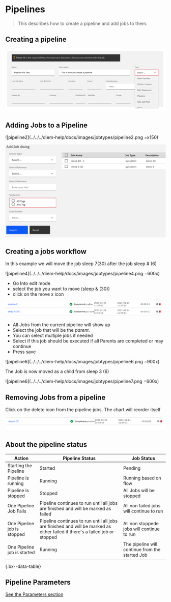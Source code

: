 <!-- markdownlint-disable MD033 -->
# Pipelines

> This describes how to create a pipeline and add jobs to them.

## Creating a pipeline

![pipeline1](../../../diem-help/docs/images/jobtypes/pipeline1.png)

## Adding Jobs to a Pipeline

![pipeline2](../../../diem-help/docs/images/jobtypes/pipeline2.png =x150)

![pipeline3](../../../diem-help/docs/images/jobtypes/pipeline3.png)

## Creating a jobs workflow

In this example we will move the job sleep 7(30) after the job sleep # (6)

![pipeline4](../../../diem-help/docs/images/jobtypes/pipeline4.png =600x)

- Go Into edit mode
- select the job you want to move (sleep & (30))
- click on the move x icon

![pipeline5](../../../diem-help/docs/images/jobtypes/pipeline5.png)

- All Jobs from the current pipeline will show up
- Select the job that will be the *parent*.
- You can select multiple jobs if needed
- Select if this job should be executed if all Parents are completed or may continue
- Press save

![pipeline6](../../../diem-help/docs/images/jobtypes/pipeline6.png =900x)

The Job is now moved as a child from sleep 3 (6)

![pipeline6](../../../diem-help/docs/images/jobtypes/pipeline7.png =600x)

## Removing Jobs from a pipeline

Click on the delete icon from the pipeline jobs. The chart will reorder itself

![pipeline8](../../../diem-help/docs/images/jobtypes/pipeline8.png)

## About the pipeline status

| Action                      | Pipeline Status                                                                                                              | Job Status                                      |
| --------------------------- | ---------------------------------------------------------------------------------------------------------------------------- | ----------------------------------------------- |
| Starting the Pipeline       | Started                                                                                                                      | Pending                                         |
| Pipeline is running         | Running                                                                                                                      | Running based on flow                           |
| Pipeline is stopped         | Stopped                                                                                                                      | All Jobs will be stopped                        |
| One Pipeline Job Fails      | Pipeline continues to run until all jobs are finished and will be marked as failed                                           | All non failed jobs will continue to run        |
| One Pipeline job is stopped | Pipeline continues to run until all jobs are finished and will be marked as either failed if there's a failed job or stopped | All non stoppede jobs will continue to run      |
| One Pipeline job is started | Running                                                                                                                      | The pipeline will continue from the started Job |

{.bx--data-table}

## Pipeline Parameters

[See the Parameters section](/diem-help/param_pipeline)
